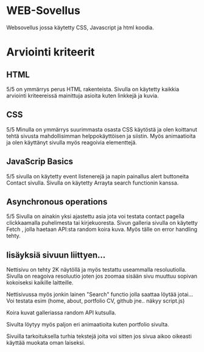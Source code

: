 # WEB-Sovellus

Websovellus jossa käytetty CSS, Javascript ja html koodia.

# Arviointi kriteerit

## HTML

5/5 
on ymmärrys perus HTML rakenteista. Sivulla on käytetty kaikkia arviointi kriteereissä mainittuja asioita kuten linkkejä ja kuvia.

## CSS

5/5 
Minulla on ymmärrys suurimmasta osasta CSS käytöstä ja olen koittanut tehtä sivusta mahdollisimman helppokäyttöisen ja siistin.
Myös animaatioita ja olen käyttänyt sivulla myös reagoivia elementtejä.

## JavaScrip Basics

5/5
sivulla on käytetty event listenerejä ja napin painallus alert buttoneita Contact sivulla. Sivulla on käytetty Arrayta search functionin kanssa. 

## Asynchronous operations

5/5
Sivulla on ainakin yksi ajastettu asia jota voi testata contact pagella clickkaamalla puhelimesta tai kirjekuoresta. Sivun galleria sivulla on käytetty Fetch , jolla haetaan API:sta random koira kuva. Myös tälle on error handling tehty.

## lisäyksiä sivuun liittyen...

Nettisivu on tehty 2K näytöllä ja myös testattu useammalla resoluutiolla. Sivulla on reagoiva resoluutio joten jos zoomaa sisään sivu muuttuu sopivan kokoiseksi kaikille laitteille.

Nettisivussa myös jonkin lainen "Search" functio jolla saattaa löytää jotai... Voi testata esim (home, about, portfolio CV, github jne.. näkyy script.js)

Koira kuvat galleriassa random API kutsulla.

Sivulta löytyy myös paljon eri animaatioita kuten portfolio sivulta. 


Sivuilla tarkoituksella turhia tekstejä joita voi sitten jos sivua aikoo oikeasti käyttää muokata oman laiseksi.